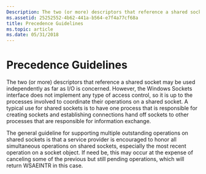 ```yaml
---
Description: The two (or more) descriptors that reference a shared socket may be used independently as far as I/O is concerned.
ms.assetid: 25252552-4b62-441a-b564-e7f4a77cf68a
title: Precedence Guidelines
ms.topic: article
ms.date: 05/31/2018
---
```


# Precedence Guidelines

The two (or more) descriptors that reference a shared socket may be used independently as far as I/O is concerned. However, the Windows Sockets interface does not implement any type of access control, so it is up to the processes involved to coordinate their operations on a shared socket. A typical use for shared sockets is to have one process that is responsible for creating sockets and establishing connections hand off sockets to other processes that are responsible for information exchange.

The general guideline for supporting multiple outstanding operations on shared sockets is that a service provider is encouraged to honor all simultaneous operations on shared sockets, especially the most recent operation on a socket object. If need be, this may occur at the expense of canceling some of the previous but still pending operations, which will return WSAEINTR in this case.

 

 



